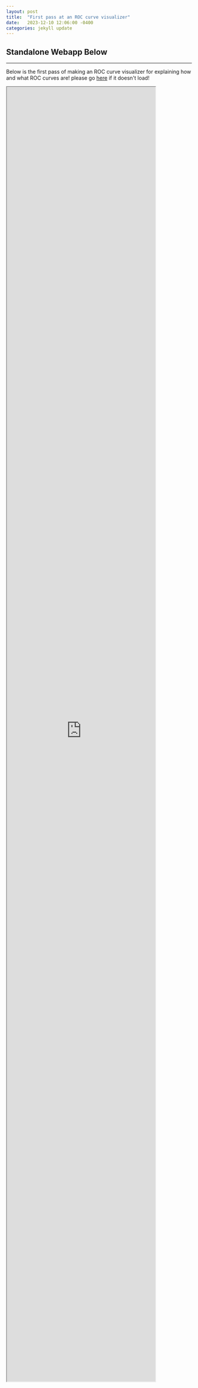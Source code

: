 ```yaml
---
layout: post
title:  "First pass at an ROC curve visualizer"
date:   2023-12-10 12:06:00 -0400
categories: jekyll update
---
```

 ## Standalone Webapp Below
----
Below is the first pass of making an ROC curve visualizer for explaining how and what ROC curves are!
please go [here][app_location] if it doesn't load!


<iframe src="https://rowancallahan.github.io/assets/static_plotly_gaussian_sliders.html" width="80%" height="90%"></iframe>


[app_location]:[https://rowancallahan.github.io/assets/static_plotly_gaussian_sliders.html]
